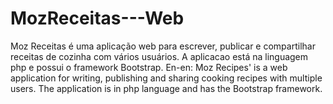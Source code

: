 # MozReceitas---Web
Moz Receitas é uma aplicação web para escrever, publicar e compartilhar receitas de cozinha com vários usuários. A aplicacao está na linguagem php e possui o framework Bootstrap. En-en: Moz Recipes' is a web application for writing, publishing and sharing cooking recipes with multiple users. The application is in php language and has the Bootstrap framework.
